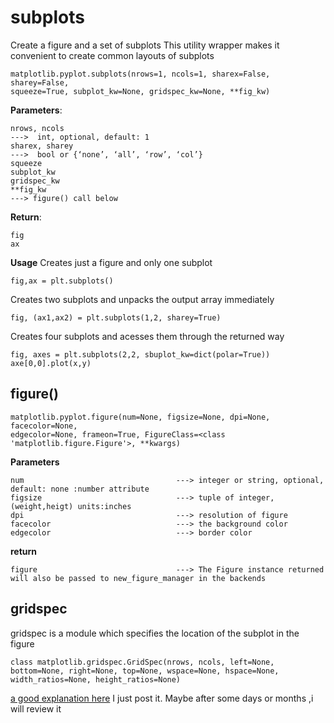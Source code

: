 # subplots
Create a figure and a set of subplots
This utility wrapper makes it convenient to create common layouts of subplots
```
matplotlib.pyplot.subplots(nrows=1, ncols=1, sharex=False, sharey=False, 
squeeze=True, subplot_kw=None, gridspec_kw=None, **fig_kw)
```
**Parameters**:
```
nrows, ncols                                                                   --->  int, optional, default: 1
sharex, sharey                                                                 --->  bool or {‘none’, ‘all’, ‘row’, ‘col’}
squeeze 
subplot_kw
gridspec_kw
**fig_kw                                                                       ---> figure() call below

```
**Return**:
```
fig
ax
```
**Usage**
Creates just a figure and only one subplot
```
fig,ax = plt.subplots()

```
Creates two subplots and unpacks the output array immediately
```
fig, (ax1,ax2) = plt.subplots(1,2, sharey=True)

```
Creates four subplots and acesses them through the returned way
```
fig, axes = plt.subplots(2,2, sbuplot_kw=dict(polar=True))
axe[0,0].plot(x,y)
```


figure()
----------------------------------------------------------------------------------------------------------------------------
```
matplotlib.pyplot.figure(num=None, figsize=None, dpi=None, facecolor=None, 
edgecolor=None, frameon=True, FigureClass=<class 'matplotlib.figure.Figure'>, **kwargs)
```
**Parameters**
```
num                                  ---> integer or string, optional, default: none :number attribute
figsize                              ---> tuple of integer,(weight,heigt) units:inches
dpi                                  ---> resolution of figure
facecolor                            ---> the background color
edgecolor                            ---> border color
```

**return**
```
figure                               ---> The Figure instance returned will also be passed to new_figure_manager in the backends
```

gridspec
-----------------------------------------------------------------------------------------------------------------------
gridspec is a module which specifies the location of the subplot in the figure

```
class matplotlib.gridspec.GridSpec(nrows, ncols, left=None, bottom=None, right=None, top=None, wspace=None, hspace=None, width_ratios=None, height_ratios=None)

```
[a good explanation here](https://matplotlib.org/users/gridspec.html?highlight=gridspec)
I just post it. Maybe after some days or months ,i will review it 




























